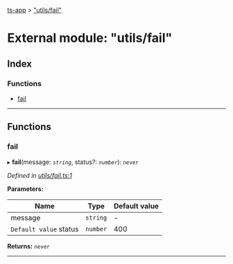 [ts-app](../README.md) > ["utils/fail"](../modules/_utils_fail_.md)

# External module: "utils/fail"

## Index

### Functions

* [fail](_utils_fail_.md#fail)

---

## Functions

<a id="fail"></a>

###  fail

▸ **fail**(message: *`string`*, status?: *`number`*): `never`

*Defined in [utils/fail.ts:1](https://github.com/jmeyers91/ts-app/blob/ae30f87/src/utils/fail.ts#L1)*

**Parameters:**

| Name | Type | Default value |
| ------ | ------ | ------ |
| message | `string` | - |
| `Default value` status | `number` | 400 |

**Returns:** `never`

___

